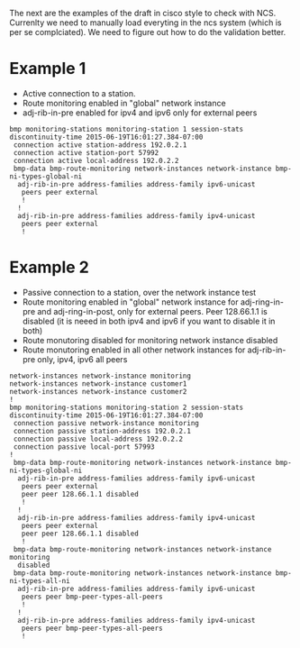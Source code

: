 The next are the examples of the draft in cisco style to check with NCS. Currenlty we need to manually load everyting in the ncs system (which is per se complciated). We need to figure out how to do the validation better.

# Example 1
- Active connection to a station. 
- Route monitoring enabled in "global" network instance
- adj-rib-in-pre enabled for ipv4 and ipv6 only for external peers 

```
bmp monitoring-stations monitoring-station 1 session-stats discontinuity-time 2015-06-19T16:01:27.384-07:00
 connection active station-address 192.0.2.1
 connection active station-port 57992
 connection active local-address 192.0.2.2
 bmp-data bmp-route-monitoring network-instances network-instance bmp-ni-types-global-ni
  adj-rib-in-pre address-families address-family ipv6-unicast
   peers peer external
   !
  !
  adj-rib-in-pre address-families address-family ipv4-unicast
   peers peer external
   !
```

# Example 2

- Passive connection to a station, over the network instance test
- Route monitoring enabled in "global" network instance for adj-ring-in-pre and adj-ring-in-post, only for external peers. Peer 128.66.1.1 is disabled (it is neeed in both ipv4 and ipv6 if you want to disable it in both)
- Route monutoring disabled for monitoring network instance disabled
- Route monutoring enabled in all other network instances for adj-rib-in-pre only, ipv4, ipv6 all peers

```
network-instances network-instance monitoring
network-instances network-instance customer1
network-instances network-instance customer2
!
bmp monitoring-stations monitoring-station 2 session-stats discontinuity-time 2015-06-19T16:01:27.384-07:00
 connection passive network-instance monitoring
 connection passive station-address 192.0.2.1
 connection passive local-address 192.0.2.2
 connection passive local-port 57993
!
 bmp-data bmp-route-monitoring network-instances network-instance bmp-ni-types-global-ni
  adj-rib-in-pre address-families address-family ipv6-unicast
   peers peer external
   peer peer 128.66.1.1 disabled
   !
  !
  adj-rib-in-pre address-families address-family ipv4-unicast
   peers peer external
   peer peer 128.66.1.1 disabled
   !
 bmp-data bmp-route-monitoring network-instances network-instance monitoring
  disabled 
 bmp-data bmp-route-monitoring network-instances network-instance bmp-ni-types-all-ni
  adj-rib-in-pre address-families address-family ipv6-unicast
   peers peer bmp-peer-types-all-peers
   !
  !
  adj-rib-in-pre address-families address-family ipv4-unicast
   peers peer bmp-peer-types-all-peers
   !
 ``` 
